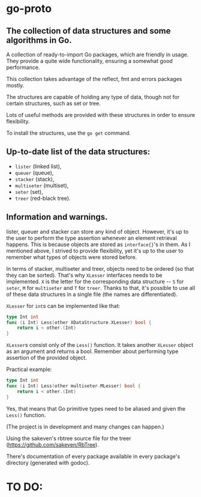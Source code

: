 # go-proto
## The collection of data structures and some algorithms in Go.

A collection of ready-to-import Go packages, which are friendly in usage. They provide
a quite wide functionality, ensuring a somewhat good performance.

This collection takes advantage of the reflect, fmt and errors packages mostly. 

The structures are capable of holding any type of data, though not for certain structures,
such as set or tree.

Lots of useful methods are provided with these structures in order to ensure flexibility.

To install the structures, use the `go get` command.

## Up-to-date list of the data structures:
- `lister` (linked list),
- `queuer` (queue),
- `stacker` (stack),
- `multiseter` (multiset),
- `seter` (set),
- `treer` (red-black tree).

## Information and warnings.
lister, queuer and stacker can store any kind of object. However, it's up to the user to
perform the type assertion whenever an element retrieval happens. This is because objects
are stored as `interface{}`'s in them. As I mentioned above, I strived to provide
flexibility, yet it's up to the user to remember what types of objects were stored before.

In terms of stacker, multiseter and treer, objects need to be ordered (so that they can be sorted).
That's why `XLesser` interfaces needs to be implemented. `X` is the letter for the corresponding
data structure -- `S` for `seter`, `M` for `multiseter` and `T` for `treer`. Thanks to that, it's
possible to use all of these data structures in a single file (the names are differentiated).

`XLesser` for `int`s can be implemented like that:
```go
type Int int
func (i Int) Less(other XDataStructure.XLesser) bool {
	return i < other.(Int)
}
```
`XLesser`s consist only of the `Less()` function. It takes another `XLesser` object as an argument
and returns a bool. Remember about performing type assertion of the provided object.

Practical example:
```go
type Int int
func (i Int) Less(other multiseter.MLesser) bool {
	return i < other.(Int)
}
```

Yes, that means that Go primitive types need to be aliased and given the `Less()` function.

(The project is in development and many changes can happen.)

Using the sakeven's rbtree source file for the treer (https://github.com/sakeven/RbTree).

There's documentation of every package available in every package's directory (generated with godoc).

# TO DO: